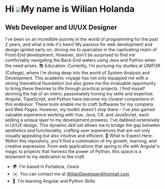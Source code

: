 Hi ![](https://user-images.githubusercontent.com/18350557/176309783-0785949b-9127-417c-8b55-ab5a4333674e.gif)My name is Wilian Holanda
======================================================================================================================================

Web Developer and UI/UX Designer
--------------------------------

I've been on an incredible journey in the world of programming for the past 2 years, and what a ride it's been! My passion for web development and design ignited early on, driving me to specialize in the captivating realm of Front-End development. However, don't be surprised to find me comfortably navigating the Back-End waters using Java and Python when the need arises. 📚 Education: Currently, I'm pursuing my studies at UNIFOR (College), where I'm diving deep into the world of System Analysis and Development. This academic voyage has not only equipped me with a strong theoretical foundation but also given me the invaluable opportunity to bring these theories to life through practical projects. 
I find myself donning the hat of an intern, passionately honing my skills and expertise. Angular, TypeScript, and Python have become my closest companions in this endeavor. These tools enable me to craft Softwares for my company and Web Pages. However, my toolkit doesn't stop there – I've also gained valuable experience working with Vue, Java, C#, and JavaScript, each adding a unique layer to my development prowess. 
I've dabbled extensively in UI/UX design. This dynamic skill set allows me to bridge the gap between aesthetics and functionality, crafting user experiences that are not only visually appealing but also intuitive and efficient. 🚀 What to Expect Here: Within this repository, you'll find a culmination of my growth, learning, and creative expression. From web applications that spring to life with Angular's magic to projects that harness the power of Python, this space is a testament to my dedication to the craft. 


*   🌍  I'm based in Fortaleza, Ceará
*   ✉️  You can contact me at [WilianDeveloper@hotmail.com](mailto:WilianDeveloper@hotmail.com)
*   🧠  I'm learning Angular and Python Skills 
